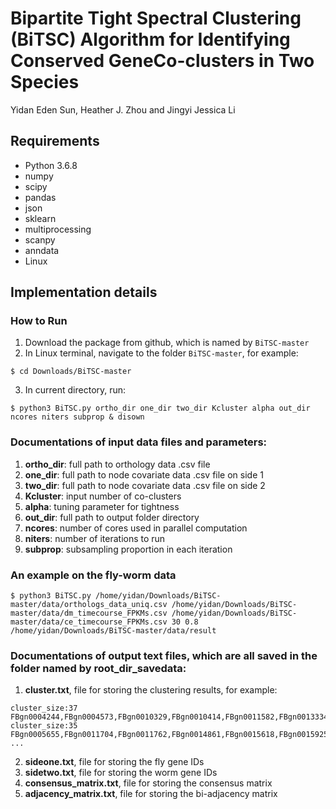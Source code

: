 # Bipartite Tight Spectral Clustering (BiTSC) Algorithm for Identifying Conserved GeneCo-clusters in Two Species
Yidan Eden Sun, Heather J. Zhou and Jingyi Jessica Li

## Requirements
* Python 3.6.8
* numpy
* scipy
* pandas
* json
* sklearn
* multiprocessing
* scanpy
* anndata
* Linux

## Implementation details

### How to Run
1. Download the package from github, which is named by ```BiTSC-master```
2. In Linux terminal, navigate to the folder ```BiTSC-master```, for example:
```shell
$ cd Downloads/BiTSC-master
```
3. In current directory, run:
```console
$ python3 BiTSC.py ortho_dir one_dir two_dir Kcluster alpha out_dir ncores niters subprop & disown
```
### Documentations of input data files and parameters:

1. **ortho_dir**: full path to orthology data .csv file
2. **one_dir**: full path to node covariate data .csv file on side 1
3. **two_dir**: full path to node covariate data .csv file on side 2
4. **Kcluster**: input number of co-clusters
5. **alpha**: tuning parameter for tightness
6. **out_dir**: full path to output folder directory
7. **ncores**: number of cores used in parallel computation
8. **niters**: number of iterations to run 
9. **subprop**: subsampling proportion in each iteration 

### An example on the fly-worm data
```console
$ python3 BiTSC.py /home/yidan/Downloads/BiTSC-master/data/orthologs_data_uniq.csv /home/yidan/Downloads/BiTSC-master/data/dm_timecourse_FPKMs.csv /home/yidan/Downloads/BiTSC-master/data/ce_timecourse_FPKMs.csv 30 0.8 /home/yidan/Downloads/BiTSC-master/data/result
```

### Documentations of output text files, which are all saved in the folder named by root_dir_savedata:
1. **cluster.txt**, file for storing the clustering results, for example:
```
cluster_size:37 FBgn0004244,FBgn0004573,FBgn0010329,FBgn0010414,FBgn0011582,FBgn0013334,FBgn0015519,FBgn0016975,FBgn0029846,FBgn0032151,FBgn0033876,FBgn0033958,FBgn0034136,FBgn0035170,FBgn0035364,FBgn0035756,FBgn0036934,FBgn0037698,FBgn003829,FBgn0038880,FBgn0039536,FBgn0051191,FBgn0052683,FBgn0053516,FBgn0053517,FBgn0053543,FBgn0085385,FBgn0259222,FBgn0259927,FBgn0260657,FBgn0261090,FBgn0261262,B0212.5,D2021.2,F47D12.1,ZC155.5,ZC196.7
cluster_size:35 FBgn0005655,FBgn0011704,FBgn0011762,FBgn0014861,FBgn0015618,FBgn0015925,FBgn0015929,FBgn0017577,FBgn0024332,FBgn0028700,FBgn0031078,FBgn0031252,FBgn0032698,FBgn0033089,FBgn0033846,FBgn0034908,FBgn0035194,FBgn0037569,FBgn0051054,C14B9.4,F10G7.4,F29B9.6,F32D1.1,F58B3.6,F58F6.4,K01G5.4,K08F9.2,K09H9.2,M03C11.4,R10E4.4,R53.6,W02D9.1,Y41C4A.14,Y53F4B.9,Y59A8A.1
...
```
2. **sideone.txt**, file for storing the fly gene IDs
3. **sidetwo.txt**, file for storing the worm gene IDs
4. **consensus_matrix.txt**, file for storing the consensus matrix 
5. **adjacency_matrix.txt**, file for storing the bi-adjacency matrix 
